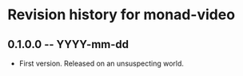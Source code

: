 # Revision history for monad-video

## 0.1.0.0 -- YYYY-mm-dd

* First version. Released on an unsuspecting world.
